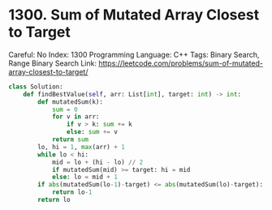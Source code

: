 # 1300. Sum of Mutated Array Closest to Target

Careful: No
Index: 1300
Programming Language: C++
Tags: Binary Search, Range Binary Search
Link: https://leetcode.com/problems/sum-of-mutated-array-closest-to-target/

```python
class Solution:
    def findBestValue(self, arr: List[int], target: int) -> int:
        def mutatedSum(k):
            sum = 0
            for v in arr:
                if v > k: sum += k
                else: sum += v
            return sum
        lo, hi = 1, max(arr) + 1
        while lo < hi:
            mid = lo + (hi - lo) // 2
            if mutatedSum(mid) >= target: hi = mid
            else: lo = mid + 1
        if abs(mutatedSum(lo-1)-target) <= abs(mutatedSum(lo)-target):
            return lo-1
        return lo
```